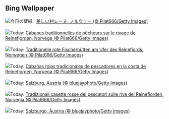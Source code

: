 ## Bing Wallpaper
![](https://www.bing.com/th?id=OHR.ReinefjordenNorway_JA-JP8145740016_UHD.jpg&w=1000)今日の壁紙: &nbsp;[美しい村レーヌ, ノルウェー (© Pilat666/Getty Images)](https://www.bing.com/th?id=OHR.ReinefjordenNorway_JA-JP8145740016_UHD.jpg)
<br><br/>
![](https://www.bing.com/th?id=OHR.ReinefjordenNorway_FR-FR9231276610_UHD.jpg&w=1000)Today: [Cabanes traditionnelles de pêcheurs sur le rivage de Reinefjorden, Norvège (© Pilat666/Getty Images)](https://www.bing.com/th?id=OHR.ReinefjordenNorway_FR-FR9231276610_UHD.jpg)
<br><br/>
![](https://www.bing.com/th?id=OHR.ReinefjordenNorway_DE-DE5744534611_UHD.jpg&w=1000)Today: [Traditionelle rote Fischerhütten am Ufer des Reinefjords, Norwegen (© Pilat666/Getty Images)](https://www.bing.com/th?id=OHR.ReinefjordenNorway_DE-DE5744534611_UHD.jpg)
<br><br/>
![](https://www.bing.com/th?id=OHR.ReinefjordenNorway_ES-ES2052368531_UHD.jpg&w=1000)Today: [Cabañas rojas tradicionales de pescadores en la costa de Reinefjorden, Noruega (© Pilat666/Getty Images)](https://www.bing.com/th?id=OHR.ReinefjordenNorway_ES-ES2052368531_UHD.jpg)
<br><br/>
![](https://www.bing.com/th?id=OHR.SalzburgSnow_EN-GB5350086810_UHD.jpg&w=1000)Today: [Salzburg, Austria (© bluejayphoto/Getty Images)](https://www.bing.com/th?id=OHR.SalzburgSnow_EN-GB5350086810_UHD.jpg)
<br><br/>
![](https://www.bing.com/th?id=OHR.ReinefjordenNorway_IT-IT7180371144_UHD.jpg&w=1000)Today: [Tradizionali casette rosse dei pescatori sulle rive del Reinefjorden, Norvegia (© Pilat666/Getty Images)](https://www.bing.com/th?id=OHR.ReinefjordenNorway_IT-IT7180371144_UHD.jpg)
<br><br/>
![](https://www.bing.com/th?id=OHR.SalzburgSnow_PT-BR6117595550_UHD.jpg&w=1000)Today: [Salzburgo, Áustria (© bluejayphoto/Getty Images)](https://www.bing.com/th?id=OHR.SalzburgSnow_PT-BR6117595550_UHD.jpg)
<br><br/>
